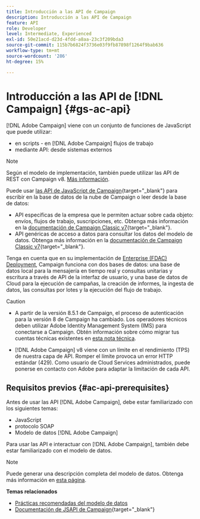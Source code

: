```yaml
---
title: Introducción a las API de Campaign
description: Introducción a las API de Campaign
feature: API
role: Developer
level: Intermediate, Experienced
exl-id: 50e21acd-d23d-4fdd-a8aa-23c3f209bda3
source-git-commit: 115b7b6824f3736e03f9fb87898f1264f9bab636
workflow-type: tm+mt
source-wordcount: '286'
ht-degree: 15%

---
```


# Introducción a las API de [!DNL Campaign] {#gs-ac-api}

[!DNL Adobe Campaign] viene con un conjunto de funciones de JavaScript que puede utilizar:

* en scripts - en [!DNL Adobe Campaign] flujos de trabajo
* mediante API: desde sistemas externos

>[!NOTE]
>
>Según el modelo de implementación, también puede utilizar las API de REST con Campaign v8. [Más información](../dev/api/get-started-apis.md).

Puede usar [las API de JavaScript de Campaign](https://experienceleague.adobe.com/developer/campaign-api/api/p-1.html?lang=es){target="_blank"} para escribir en la base de datos de la nube de Campaign o leer desde la base de datos:

* API específicas de la empresa que le permiten actuar sobre cada objeto: envíos, flujos de trabajo, suscripciones, etc. Obtenga más información en la [documentación de Campaign Classic v7](https://experienceleague.adobe.com/docs/campaign-classic/using/configuring-campaign-classic/api/business-oriented-apis.html?lang=es){target="_blank"}.
* API genéricas de acceso a datos para consultar los datos del modelo de datos. Obtenga más información en la [documentación de Campaign Classic v7](https://experienceleague.adobe.com/docs/campaign-classic/using/configuring-campaign-classic/api/data-oriented-apis.html?lang=es){target="_blank"}.

Tenga en cuenta que en su implementación de [Enterprise (FDAC) Deployment](../architecture/enterprise-deployment.md), Campaign funciona con dos bases de datos: una base de datos local para la mensajería en tiempo real y consultas unitarias y escritura a través de API de la interfaz de usuario, y una base de datos de Cloud para la ejecución de campañas, la creación de informes, la ingesta de datos, las consultas por lotes y la ejecución del flujo de trabajo.

>[!CAUTION]
>
>* A partir de la versión 8.5.1 de Campaign, el proceso de autenticación para la versión 8 de Campaign ha cambiado. Los operadores técnicos deben utilizar Adobe Identity Management System (IMS) para conectarse a Campaign. Obtén información sobre cómo migrar tus cuentas técnicas existentes en [esta nota técnica](../../technotes/upgrades/ims-migration.md).
>
>* [!DNL Adobe Campaign] v8 viene con un límite en el rendimiento (TPS) de nuestra capa de API. Romper el límite provoca un error HTTP estándar (429). Como usuario de Cloud Services administrados, puede ponerse en contacto con Adobe para adaptar la limitación de cada API.
> 

## Requisitos previos {#ac-api-prerequisites}

Antes de usar las API [!DNL Adobe Campaign], debe estar familiarizado con los siguientes temas:

* JavaScript
* protocolo SOAP
* Modelo de datos [!DNL Adobe Campaign]

Para usar las API e interactuar con [!DNL Adobe Campaign], también debe estar familiarizado con el modelo de datos.

>[!NOTE]
>Puede generar una descripción completa del modelo de datos. Obtenga más información en [esta página](datamodel.md).


**Temas relacionados**

* [Prácticas recomendadas del modelo de datos](datamodel-best-practices.md)
* [Documentación de JSAPI de Campaign](https://experienceleague.adobe.com/developer/campaign-api/api/p-1.html?lang=es){target="_blank"}
